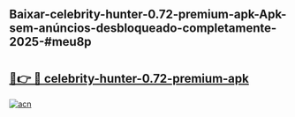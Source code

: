 ## Baixar-celebrity-hunter-0.72-premium-apk-Apk-sem-anúncios-desbloqueado-completamente-2025-#meu8p

# <h2><a href="https://ainizakaria.my?title=celebrity-hunter-0.72-premium-apk&ref=22M">🔗👉 🔴 celebrity-hunter-0.72-premium-apk</a></h2>

[![acn](https://github.com/user-attachments/assets/0f9c940e-d8b0-45ae-aac7-cd30a18b3e1c)](https://ainizakaria.my?title=celebrity-hunter-0.72-premium-apk&ref=22M)

